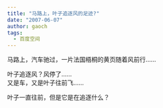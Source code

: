 ```yaml
---
title: "马路上，叶子追逐风的足迹?"
date: "2007-06-07"
author: gaoch
tags:
  - 百度空间
---
```


马路上，汽车驰过，一片法国梧桐的黄页随着风前行……  
  
叶子追逐风？风停了……  
又是车，又是叶子往前飞……  
  
叶子一直往前，但是它是在追逐什么？

